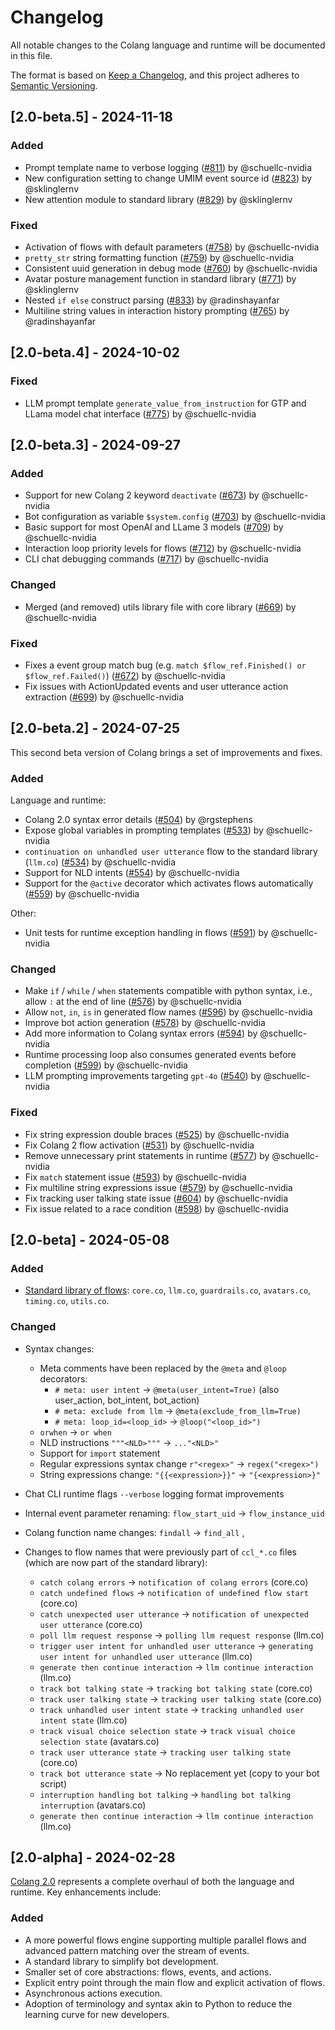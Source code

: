 # Changelog

All notable changes to the Colang language and runtime will be documented in this file.

The format is based on [Keep a Changelog](https://keepachangelog.com/en/1.0.0/), and this project adheres to [Semantic Versioning](https://semver.org/spec/v2.0.0.html).

## [2.0-beta.5] - 2024-11-18

### Added

* Prompt template name to verbose logging ([#811](https://github.com/NVIDIA/NeMo-Guardrails/pull/811)) by @schuellc-nvidia
* New configuration setting to change UMIM event source id ([#823](https://github.com/NVIDIA/NeMo-Guardrails/pull/823)) by @sklinglernv
* New attention module to standard library ([#829](https://github.com/NVIDIA/NeMo-Guardrails/pull/829)) by @sklinglernv

### Fixed

* Activation of flows with default parameters ([#758](https://github.com/NVIDIA/NeMo-Guardrails/pull/758)) by @schuellc-nvidia
* ``pretty_str`` string formatting function ([#759](https://github.com/NVIDIA/NeMo-Guardrails/pull/759)) by @schuellc-nvidia
* Consistent uuid generation in debug mode ([#760](https://github.com/NVIDIA/NeMo-Guardrails/pull/760)) by @schuellc-nvidia
* Avatar posture management function in standard library ([#771](https://github.com/NVIDIA/NeMo-Guardrails/pull/771)) by @sklinglernv
* Nested ``if else`` construct parsing ([#833](https://github.com/NVIDIA/NeMo-Guardrails/pull/833)) by @radinshayanfar
* Multiline string values in interaction history prompting ([#765](https://github.com/NVIDIA/NeMo-Guardrails/pull/765)) by @radinshayanfar

## [2.0-beta.4] - 2024-10-02

### Fixed

* LLM prompt template ``generate_value_from_instruction`` for GTP and LLama model chat interface ([#775](https://github.com/NVIDIA/NeMo-Guardrails/pull/775)) by @schuellc-nvidia

## [2.0-beta.3] - 2024-09-27

### Added

* Support for new Colang 2 keyword `deactivate` ([#673](https://github.com/NVIDIA/NeMo-Guardrails/pull/673)) by @schuellc-nvidia
* Bot configuration as variable `$system.config` ([#703](https://github.com/NVIDIA/NeMo-Guardrails/pull/703)) by @schuellc-nvidia
* Basic support for most OpenAI and LLame 3 models ([#709](https://github.com/NVIDIA/NeMo-Guardrails/pull/709)) by @schuellc-nvidia
* Interaction loop priority levels for flows ([#712](https://github.com/NVIDIA/NeMo-Guardrails/pull/712)) by @schuellc-nvidia
* CLI chat debugging commands ([#717](https://github.com/NVIDIA/NeMo-Guardrails/pull/717)) by @schuellc-nvidia

### Changed

* Merged (and removed) utils library file with core library ([#669](https://github.com/NVIDIA/NeMo-Guardrails/pull/669)) by @schuellc-nvidia

### Fixed

* Fixes a event group match bug (e.g. `match $flow_ref.Finished() or $flow_ref.Failed()`) ([#672](https://github.com/NVIDIA/NeMo-Guardrails/pull/672)) by @schuellc-nvidia
* Fix issues with ActionUpdated events and user utterance action extraction ([#699](https://github.com/NVIDIA/NeMo-Guardrails/pull/699)) by @schuellc-nvidia

## [2.0-beta.2] - 2024-07-25

This second beta version of Colang brings a set of improvements and fixes.

### Added

Language and runtime:

* Colang 2.0 syntax error details ([#504](https://github.com/NVIDIA/NeMo-Guardrails/pull/504)) by @rgstephens
* Expose global variables in prompting templates ([#533](https://github.com/NVIDIA/NeMo-Guardrails/pull/533)) by @schuellc-nvidia
* `continuation on unhandled user utterance` flow to the standard library (`llm.co`) ([#534](https://github.com/NVIDIA/NeMo-Guardrails/pull/534)) by @schuellc-nvidia
* Support for NLD intents ([#554](https://github.com/NVIDIA/NeMo-Guardrails/pull/554)) by @schuellc-nvidia
* Support for the `@active` decorator which activates flows automatically ([#559](https://github.com/NVIDIA/NeMo-Guardrails/pull/559)) by @schuellc-nvidia

Other:

* Unit tests for runtime exception handling in flows ([#591](https://github.com/NVIDIA/NeMo-Guardrails/pull/591)) by @schuellc-nvidia

### Changed

* Make `if` / `while` / `when` statements compatible with python syntax, i.e., allow `:` at the end of line ([#576](https://github.com/NVIDIA/NeMo-Guardrails/pull/576)) by @schuellc-nvidia
* Allow `not`, `in`, `is` in generated flow names ([#596](https://github.com/NVIDIA/NeMo-Guardrails/pull/596)) by @schuellc-nvidia
* Improve bot action generation ([#578](https://github.com/NVIDIA/NeMo-Guardrails/pull/578)) by @schuellc-nvidia
* Add more information to Colang syntax errors ([#594](https://github.com/NVIDIA/NeMo-Guardrails/pull/594)) by @schuellc-nvidia
* Runtime processing loop also consumes generated events before completion ([#599](https://github.com/NVIDIA/NeMo-Guardrails/pull/599)) by @schuellc-nvidia
* LLM prompting improvements targeting `gpt-4o` ([#540](https://github.com/NVIDIA/NeMo-Guardrails/pull/540)) by @schuellc-nvidia

### Fixed

* Fix string expression double braces ([#525](https://github.com/NVIDIA/NeMo-Guardrails/pull/525)) by @schuellc-nvidia
* Fix Colang 2 flow activation ([#531](https://github.com/NVIDIA/NeMo-Guardrails/pull/531)) by @schuellc-nvidia
* Remove unnecessary print statements in runtime ([#577](https://github.com/NVIDIA/NeMo-Guardrails/pull/577)) by @schuellc-nvidia
* Fix `match` statement issue ([#593](https://github.com/NVIDIA/NeMo-Guardrails/pull/593)) by @schuellc-nvidia
* Fix multiline string expressions issue ([#579](https://github.com/NVIDIA/NeMo-Guardrails/pull/579)) by @schuellc-nvidia
* Fix tracking user talking state issue ([#604](https://github.com/NVIDIA/NeMo-Guardrails/pull/604)) by @schuellc-nvidia
* Fix issue related to a race condition ([#598](https://github.com/NVIDIA/NeMo-Guardrails/pull/598)) by @schuellc-nvidia

## [2.0-beta] - 2024-05-08

### Added

* [Standard library of flows](https://docs.nvidia.com/nemo/guardrails/colang_2/language_reference/the-standard-library.html): `core.co`, `llm.co`, `guardrails.co`, `avatars.co`, `timing.co`, `utils.co`.

### Changed

* Syntax changes:
  * Meta comments have been replaced by the `@meta` and `@loop` decorators:
    * `# meta: user intent` -> `@meta(user_intent=True)` (also user_action, bot_intent, bot_action)
    * `# meta: exclude from llm` -> `@meta(exclude_from_llm=True)`
    * `# meta: loop_id=<loop_id>`  -> `@loop("<loop_id>")`
  * `orwhen` -> `or when`
  * NLD instructions `"""<NLD>"""` -> `..."<NLD>"`
  * Support for `import` statement
  * Regular expressions syntax change `r"<regex>"` -> `regex("<regex>")`
  * String expressions change: `"{{<expression>}}"` -> `"{<expression>}"`

* Chat CLI runtime flags `--verbose` logging format improvements
* Internal event parameter renaming: `flow_start_uid` -> `flow_instance_uid`
* Colang function name changes: `findall` -> `find_all` ,

* Changes to flow names that were previously part of `ccl_*.co` files (which are now part of the standard library):
  * `catch colang errors` -> `notification of colang errors` (core.co)
  * `catch undefined flows` -> `notification of undefined flow start` (core.co)
  * `catch unexpected user utterance` -> `notification of unexpected user utterance` (core.co)
  * `poll llm request response` -> `polling llm request response` (llm.co)
  * `trigger user intent for unhandled user utterance` -> `generating user intent for unhandled user utterance` (llm.co)
  * `generate then continue interaction` -> `llm continue interaction` (llm.co)
  * `track bot talking state` -> `tracking bot talking state` (core.co)
  * `track user talking state` -> `tracking user talking state` (core.co)
  * `track unhandled user intent state` -> `tracking unhandled user intent state` (llm.co)
  * `track visual choice selection state` -> `track visual choice selection state` (avatars.co)
  * `track user utterance state` -> `tracking user talking state` (core.co)
  * `track bot utterance state` -> No replacement yet (copy to your bot script)
  * `interruption handling bot talking` -> `handling bot talking interruption` (avatars.co)
  * `generate then continue interaction` -> `llm continue interaction` (llm.co)

## [2.0-alpha] - 2024-02-28

[Colang 2.0](https://docs.nvidia.com/nemo/guardrails/colang_2/overview.html) represents a complete overhaul of both the language and runtime. Key enhancements include:

### Added

* A more powerful flows engine supporting multiple parallel flows and advanced pattern matching over the stream of events.
* A standard library to simplify bot development.
* Smaller set of core abstractions: flows, events, and actions.
* Explicit entry point through the main flow and explicit activation of flows.
* Asynchronous actions execution.
* Adoption of terminology and syntax akin to Python to reduce the learning curve for new developers.
